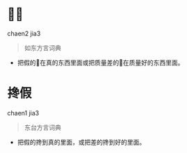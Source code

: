 # 𢵔假
chaen2 jia3
> 如东方言词典
- 把假的𢵔在真的东西里面或把质量差的𢵔在质量好的东西里面。

# 搀假
chaen1 jia3
> 东台方言词典
- 把假的搀到真的里面，或把差的搀到好的里面。
